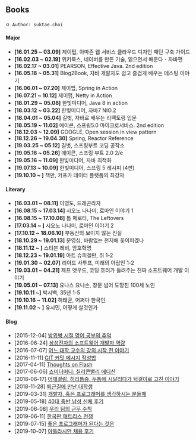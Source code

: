 ## Books

```
ㅁ Author: suktae.choi
```

#### Major
- **[16.01.25 ~ 03.09]** 제이펍, 아마존 웹 서비스 클라우드 디자인 패턴 구축 가이드
- **[16.02.03 ~ 02.19]** 위키북스, 네이버를 만든 기술, 읽으면서 배운다 - 자바편
- **[16.02.17 ~ 03.01]** PEARSON, Effective Java. 2nd edition
- **[16.05.18 ~ 05.31]** Blog2Book, 자바 개발자도 쉽고 즐겁게 배우는 테스팅 이야기
- **[16.06.01 ~ 07.20]** 제이펍, Spring in Action
- **[16.07.21 ~ 10.12]** 제이펍, Netty in Action
- **[18.01.29 ~ 05.08]** 한빛미디어, Java 8 in action
- **[18.03.12 ~ 03.22]** 한빛미디어, 자바7 NIO.2
- **[18.04.01 ~ 05.04]** 길벗, 자바로 배우는 리팩토링 입문
- **[18.05.19 ~ 11.02]** 에이콘, 스프링5.0 마이크로서비스. 2nd edition
- **[18.12.03 ~ 12.09]** GOOGLE, Open session in view pattern
- **[18.12.26 ~ 19.04.30]** Spring, Reactor Reference
- **[19.03.25 ~ 05.12]** 길벗, 스프링부트 코딩 공작소
- **[19.05.16 ~ 05.26]** 에이콘, 스프링 부트 2.0 2/e
- **[19.05.16 ~ 11.09]** 한빛미디어, 자바 최적화
- **[19.07.13 ~ 10.09]** 한빛미디어, 스프링 5 레시피 (4판)
- **[19.10.10 ~ ]** 책만, 카프카 데이터 플랫폼의 최강자

#### Literary
- **[16.03.01 ~ 08.11]** 이영도, 드래곤라자
- **[16.08.15 ~ 17.03.14]** 시오노 나나미, 로마인 이야기 1
- **[16.08.15 ~ 17.10.08]** 톰 페로타, The Leftovers
- **[17.03.14 ~ ]** 시오노 나나미, 로마인 이야기 2
- **[17.10.12 ~ 18.06.10]** 부동산의 보이지 않는 진실
- **[18.10.29 ~ 19.01.13]** 문영심, 바람없는 천지에 꽃이피겠나
- **[18.11.12 ~ ]** 스티븐 레비, 암호혁명
- **[18.12.23 ~ 19.01.19]** 아트 슈피겔만, 쥐 1-2
- **[19.01.30 ~ 02.07]** 리아드 사투프, 미래의 아랍인 1-2
- **[19.03.01 ~ 04.21]** 제프 앳우드, 코딩 호러가 들려주는 진짜 소프트웨어 개발 이야기
- **[19.05.01 ~ 07.13]** 요나스 요나손, 창문 넘어 도망친 100세 노인
- **[19.10.11 ~]** 박시백, 35년 1-5
- **[19.10.16 ~ 11.02]** 허태균, 어쩌다 한국인
- **[19.11.02 ~ ]** 유시민, 어떻게 살것인가

#### Blog
- [2015-12-04] [방위병 시절 영어 공부의 추억](http://www.huffingtonpost.kr/minsik-kim/story_b_8714482.html?utm_hp_ref=korea)
- [2016-06-24] [삼성전자의 소프트웨어 개발자 역량](http://m.zdnet.co.kr/column_view.asp?artice_id=20160622075157)
- [2016-07-07] [어느 대학 교수의 강의 시작 전 이야기](http://www.pickis.co.kr/?p=112663)
- [2016-11-11] [GIT 커밋 메시지 작성법](https://item4.github.io/2016-11-01/How-to-Write-a-Git-Commit-Message/)
- [2017-04-11] [Thoughts on Flash](http://www.apple.com/hotnews/thoughts-on-flash/)
- [2017-06-06] [쇼미더머니: 실리콘밸리 에디션](http://www.popit.kr/%EC%87%BC%EB%AF%B8%EB%8D%94%EB%A8%B8%EB%8B%88-%EC%8B%A4%EB%A6%AC%EC%BD%98%EB%B0%B8%EB%A6%AC-%EC%97%90%EB%94%94%EC%85%98/)
- [2018-06-17] [어깨결림, 허리통증, 두통에 시달리다가 턱걸이로 고친 이야기](https://www.clien.net/service/board/use/12246257)
- [2018-11-28] [퇴근길에 만난 대학생](https://www.clien.net/service/board/park/12874499)
- [2019-03-31] [개발자, 혹은 프로그래머를 생각하시는 분들께](https://www.clien.net/service/board/park/13324908)
- [2019-05-18] [40대 중반 남성 신체 후기](https://www.clien.net/service/board/use/13489065)
- [2019-06-08] [우리 팀의 근무 수칙](https://brunch.co.kr/@svillustrated/54)
- [2019-06-11] [한국판 매트리스 전쟁](https://www.clien.net/service/board/lecture/13587825)
- [2019-07-15] [좋은 프로그래머가 된다는 것은](http://blog.naver.com/PostView.nhn?blogId=knix008&logNo=221532193951)
- \[2019-10-07\] [아틀라시안 채용 후기](https://www.facebook.com/groups/helpdev/permalink/2535210356538290/)
